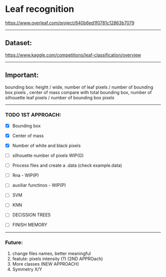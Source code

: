 
# Leaf recognition
https://www.overleaf.com/project/640b6ed1f0781c12863b7079
***
## Dataset:
https://www.kaggle.com/competitions/leaf-classification/overview
***
## Important:
bounding box: height / wide, 
number of leaf pixels / number of bounding box pixels ,
center of mass compare with total bounding box,
number of silhouette leaf pixels / number of bounding box pixels
***
### TODO 1ST APPROACH:
- [x] Bounding box 
- [x] Center of mass
- [x] Number of white and black pixels
- [ ] silhouette number of pixels WIP(G)
- [ ] Process files and create a .data (check example.data)
- [ ] Rna - WIP(P)
- [ ] auxiliar functinos - WIP(P)
- [ ] SVM 
- [ ] KNN
- [ ] DECISSION TREES

- [ ] FINISH MEMORY
***
### Future:
1. change files names, better meaningful 
2. featute: pixels intensity (?) (2ND APPROach)
3. More classes (NEW APPROACH)
4. Symmetry X/Y

